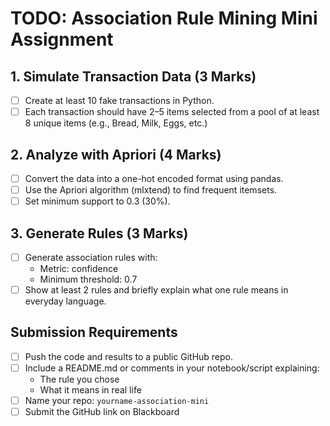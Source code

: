 # TODO: Association Rule Mining Mini Assignment

## 1. Simulate Transaction Data (3 Marks)
- [ ] Create at least 10 fake transactions in Python.
- [ ] Each transaction should have 2–5 items selected from a pool of at least 8 unique items (e.g., Bread, Milk, Eggs, etc.)

## 2. Analyze with Apriori (4 Marks)
- [ ] Convert the data into a one-hot encoded format using pandas.
- [ ] Use the Apriori algorithm (mlxtend) to find frequent itemsets.
- [ ] Set minimum support to 0.3 (30%).

## 3. Generate Rules (3 Marks)
- [ ] Generate association rules with:
    - Metric: confidence
    - Minimum threshold: 0.7
- [ ] Show at least 2 rules and briefly explain what one rule means in everyday language.

## Submission Requirements
- [ ] Push the code and results to a public GitHub repo.
- [ ] Include a README.md or comments in your notebook/script explaining:
    - The rule you chose
    - What it means in real life
- [ ] Name your repo: `yourname-association-mini`
- [ ] Submit the GitHub link on Blackboard 